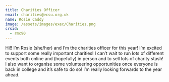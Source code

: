 ```yaml
---
title: Charities Officer
email: charities@ecsu.org.uk
name: Rosie Caddy
image: /assets/images/exec/Charities.png
crsid:
  - rmc90
---
```

Hi!! I’m Rosie (she/her) and I’m the charities officer for this year! I’m excited to support some really important charities! I can’t wait to run lots of different events both online and (hopefully) in person and to sell lots of charity stash! I also want to organise some volunteering opportunities once everyone is back in college and it’s safe to do so! I’m really looking forwards to the year ahead.
